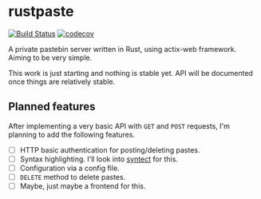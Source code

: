 # rustpaste

[![Build Status](https://travis-ci.com/tansly/rustpaste.svg?token=37nt8ydfT1ey69USyytm&branch=master)](https://travis-ci.com/tansly/rustpaste)
[![codecov](https://codecov.io/gh/tansly/rustpaste/branch/master/graph/badge.svg)](https://codecov.io/gh/tansly/rustpaste)

A private pastebin server written in Rust, using actix-web framework. Aiming to be very simple.

This work is just starting and nothing is stable yet.
API will be documented once things are relatively stable.

## Planned features
After implementing a very basic API with `GET` and `POST` requests, I'm planning to add the following features.
- [ ] HTTP basic authentication for posting/deleting pastes.
- [ ] Syntax highlighting. I'll look into [syntect](https://github.com/trishume/syntect) for this.
- [ ] Configuration via a config file.
- [ ] `DELETE` method to delete pastes.
- [ ] Maybe, just maybe a frontend for this.
